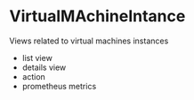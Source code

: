 # VirtualMAchineIntance

Views related to virtual machines instances

- list view
- details view
- action
- prometheus metrics

